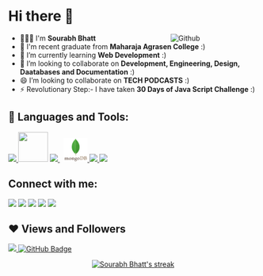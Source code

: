 # Hi there 👋

<img width="35%" align="right" alt="Github" src="https://user-images.githubusercontent.com/48678280/88862734-4903af80-d201-11ea-968b-9c939d88a37c.gif" />


- 🧑🏻‍💻 I'm **Sourabh Bhatt**
- 🏫 I'm recent graduate from **Maharaja Agrasen College** :)
- 🌱 I’m currently learning **Web Development** :)
- 👯 I’m looking to collaborate on **Development, Engineering, Design, Daatabases and Documentation** :)
- 😄 I’m looking to collaborate on **TECH PODCASTS** :)
- ⚡ Revolutionary Step:- I have taken **30 Days of Java Script Challenge** :)

## 🚀 Languages and Tools:

<p align="left">
    <a href="https://www.python.org" target="_blank"> <img src="https://img.icons8.com/color/48/000000/python.png"/> </a> 
    <a href="https://flask.palletsprojects.com/" target="_blank" rel="noreferrer"><img src="https://img.icons8.com/ios/50/000000/flask.png" width="60" height="60"/></a>
    <a style="padding-right:8px;" href="https://www.mysql.com/" target="_blank"> <img src="https://img.icons8.com/fluent/50/000000/mysql-logo.png"/> </a>
    <a href="https://www.mongodb.com/" target="_blank"> <img src="https://raw.githubusercontent.com/devicons/devicon/master/icons/mongodb/mongodb-original-wordmark.svg" alt="mongodb" width="48" height="48"/> </a> 
    <a href="https://nodejs.org" target="_blank"> <img src="https://img.icons8.com/color/48/000000/nodejs.png"/> </a> 
    <a href="https://reactjs.org/" target="_blank"> <img src="https://img.icons8.com/ultraviolet/40/000000/react.png"/> </a> 
</p>

## Connect with me:

<p align="left">

<a href = "https://www.linkedin.com/in/sourabh-bhatt/"><img src="https://img.icons8.com/fluent/48/000000/linkedin.png"/></a>
<a href = "https://www.instagram.com/sourabh__bhatt/"><img src="https://img.icons8.com/fluent/48/000000/instagram-new.png"/></a>
<a href = "https://twitter.com/Sourabh__Bhatt"><img src="https://img.icons8.com/fluent/48/000000/twitter.png"/></a>
<a href = "https://www.youtube.com/channel/UCg2GuImYOv5m47tgIjylWHA/videos"><img src="https://img.icons8.com/color/48/000000/youtube-play.png"/></a>
<a href = "https://sourbhatt.hashnode.dev/"><img src="https://cdn.hashnode.com/res/hashnode/image/upload/v1611902473383/CDyAuTy75.png?auto=compress"/></a>

</p>


## ❤ Views and Followers
<a href="https://github.com/sourabh-bhatt/github-profile-views-counter">
    <img src="https://komarev.com/ghpvc/?username=sourabh-bhatt">
</a>
<a href="https://github.com/sourabh-bhatt?tab=followers"><img src="https://img.shields.io/github/followers/sourabh-bhatt?label=Followers&style=social" alt="GitHub Badge"></a>

<p align="center">
    <a href="https://github.com/sourabh-bhatt">
        <img title="🔥 Get streak stats for your profile at git.io/streak-stats" alt="Sourabh Bhatt's streak" src="https://github-readme-streak-stats.herokuapp.com/?user=sourabh-bhatt&theme=black-ice&hide_border=true&stroke=0000&background=060A0CD0"/>
    </a>
</p>

